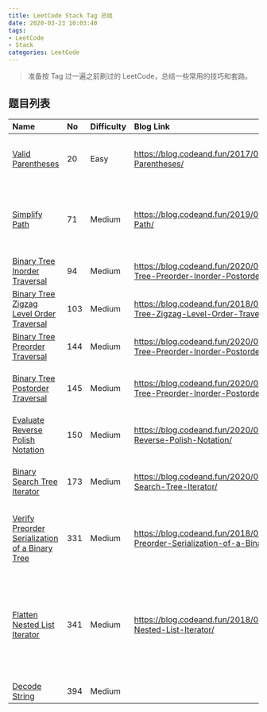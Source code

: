 ```yaml
---
title: LeetCode Stack Tag 总结
date: 2020-03-23 10:03:40
tags:
- LeetCode
- Stack
categories: LeetCode
---
```


> 准备按 Tag 过一遍之前刷过的 LeetCode，总结一些常用的技巧和套路。

## 题目列表

| Name                                                         | No   | Difficulty | Blog Link                                                    | Note                                                         |
| :----------------------------------------------------------- | :--- | :--------- | :----------------------------------------------------------- | :----------------------------------------------------------- |
| [Valid Parentheses](https://leetcode-cn.com/problems/valid-parentheses/) | 20   | Easy       | https://blog.codeand.fun/2017/09/24/Valid-Parentheses/       | 可以建一个右括号到左括号的`map`来使代码更加简洁              |
| [Simplify Path](https://leetcode-cn.com/problems/simplify-path/) | 71   | Medium     | https://blog.codeand.fun/2019/03/02/Simplify-Path/           | 用FSM的思想也可以解，可以用`stringstream`和`getline`进行字符串分割 |
| [Binary Tree Inorder Traversal](https://leetcode-cn.com/problems/binary-tree-inorder-traversal/) | 94   | Medium     | https://blog.codeand.fun/2020/03/24/Binary-Tree-Preorder-Inorder-Postorder-Traversal/ | 递归、栈、莫里斯遍历                                         |
| [ Binary Tree Zigzag Level Order Traversal](https://leetcode-cn.com/problems/binary-tree-zigzag-level-order-traversal/) | 103  | Medium     | https://blog.codeand.fun/2018/02/11/Binary-Tree-Zigzag-Level-Order-Traversal/ | 用栈来模拟，可以避免逆序操作                                 |
| [Binary Tree Preorder Traversal](https://leetcode-cn.com/problems/binary-tree-preorder-traversal/) | 144  | Medium     | https://blog.codeand.fun/2020/03/24/Binary-Tree-Preorder-Inorder-Postorder-Traversal/ | 递归、栈、莫里斯遍历                                         |
| [Binary Tree Postorder Traversal](https://leetcode-cn.com/problems/binary-tree-postorder-traversal) | 145  | Medium     | https://blog.codeand.fun/2020/03/24/Binary-Tree-Preorder-Inorder-Postorder-Traversal/ | `function`对象+`lambda`表达式可以减少代码冗余。              |
| [Evaluate Reverse Polish Notation](https://leetcode-cn.com/problems/evaluate-reverse-polish-notation/) | 150  | Medium     | https://blog.codeand.fun/2020/03/31/Evaluate-Reverse-Polish-Notation/ |                                                              |
| [Binary Search Tree Iterator](https://leetcode-cn.com/problems/binary-search-tree-iterator/) | 173  | Medium     | https://blog.codeand.fun/2020/03/31/Binary-Search-Tree-Iterator/ | 可以用递归、栈和莫里斯遍历来实现中序遍历                     |
| [Verify Preorder Serialization of a Binary Tree](https://leetcode-cn.com/problems/verify-preorder-serialization-of-a-binary-tree/) | 331  | Medium     | https://blog.codeand.fun/2018/02/19/Verify-Preorder-Serialization-of-a-Binary-Tree/ | ??这道题和栈好像没有关系啊，不用栈去想反而更简单更快         |
| [Flatten Nested List Iterator](https://leetcode-cn.com/problems/flatten-nested-list-iterator/) | 341  | Medium     | https://blog.codeand.fun/2018/02/14/Flatten-Nested-List-Iterator/ | 似乎很多用递归能解（但是比较复杂）的题目都可以用栈来简化。同时，用`iterator`可以有效减少内存消耗。 |
| [Decode String](https://leetcode-cn.com/problems/decode-string/) | 394  | Medium     |                                                              |                                                              |

